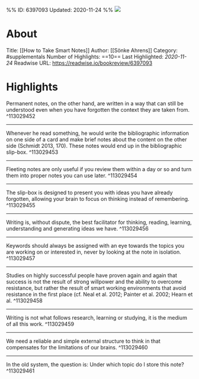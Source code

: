 %%
ID: 6397093
Updated: 2020-11-24
%%
![](https://images-na.ssl-images-amazon.com/images/I/41iVa0x-P-L._SL500_.jpg)

# About
Title: [[How to Take Smart Notes]]
Author: [[Sönke Ahrens]]
Category: #supplementals
Number of Highlights: ==10==
Last Highlighted: *2020-11-24*
Readwise URL: https://readwise.io/bookreview/6397093

# Highlights 
Permanent notes, on the other hand, are written in a way that can still be understood even when you have forgotten the context they are taken from.  ^113029452

---

Whenever he read something, he would write the bibliographic information on one side of a card and make brief notes about the content on the other side (Schmidt 2013, 170). These notes would end up in the bibliographic slip-box.  ^113029453

---

Fleeting notes are only useful if you review them within a day or so and turn them into proper notes you can use later.  ^113029454

---

The slip-box is designed to present you with ideas you have already forgotten, allowing your brain to focus on thinking instead of remembering.  ^113029455

---

Writing is, without dispute, the best facilitator for thinking, reading, learning, understanding and generating ideas we have.  ^113029456

---

Keywords should always be assigned with an eye towards the topics you are working on or interested in, never by looking at the note in isolation.  ^113029457

---

Studies on highly successful people have proven again and again that success is not the result of strong willpower and the ability to overcome resistance, but rather the result of smart working environments that avoid resistance in the first place (cf. Neal et al. 2012; Painter et al. 2002; Hearn et al.  ^113029458

---

Writing is not what follows research, learning or studying, it is the medium of all this work.  ^113029459

---

We need a reliable and simple external structure to think in that compensates for the limitations of our brains.  ^113029460

---

In the old system, the question is: Under which topic do I store this note?  ^113029461

